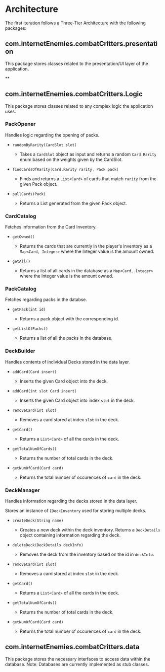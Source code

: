 # Architecture 

The first iteration follows a Three-Tier Architecture with the following packages:

## com.internetEnemies.combatCritters.presentation

This package stores classes related to the presentation/UI layer of the application.

**




## com.internetEnemies.combatCritters.Logic

This package stores classes related to any complex logic the application uses.

### **PackOpener**
Handles logic regarding the opening of packs.
- `randomByRarity(CardSlot slot)`
    * Takes a `CardSlot` object as input and returns a random `Card.Rarity` enum based on the weights given by the CardSlot.

- `findCardsOfRarity(Card.Rarity rarity, Pack pack)`
    * Finds and returns a `List<Card>` of cards that match `rarity` from the given Pack object.

- `pullCards(Pack)`
    * Returns a List<Card> generated from the given Pack object.

### **CardCatalog**
Fetches information from the Card Inventory.
- `getOwned()`
    * Returns the cards that are currently in the player's inventory as a `Map<Card, Integer>` where the Integer value is the amount owned.

- `getAll()`
    * Returns a list of all cards in the database as a `Map<Card, Integer>` where the Integer value is the amount owned.

### **PackCatalog**
Fetches regarding packs in the databse.
- `getPack(int id)`
    * Returns a pack object with the corresponding id.
    
- `getListOfPacks()`
    * Returns a list of all the packs in the database.

### **DeckBuilder**
Handles contents of individual Decks stored in the data layer.  
- `addCard(Card insert)`
    * Inserts the given Card object into the deck.

- `addCard(int slot Card insert)`
    * Inserts the given Card object into index `slot` in the deck.

- `removeCard(int slot)`
    * Removes a card stored at index `slot` in the deck.

- `getCard()`
    * Returns a `List<Card>` of all the cards in the deck.

- `getTotalNumOfCards()`
    * Returns the number of total cards in the deck.

- `getNumOfCard(Card card)`
    * Returns the total number of occurences of `card` in the deck.

### **DeckManager**
Handles information regarding the decks stored in the data layer.

Stores an instance of `IDeckInventory` used for storing multiple decks.

- `createDeck(String name)`
    * Creates a new deck within the deck inventory. Returns a `DeckDetails` object containing information regarding the deck.

- `deleteDeck(DeckDetails deckInfo)`
    * Removes the deck from the inventory based on the id in `deckInfo`.

- `removeCard(int slot)`
    * Removes a card stored at index `slot` in the deck.

- `getCard()`
    * Returns a `List<Card>` of all the cards in the deck.

- `getTotalNumOfCards()`
    * Returns the number of total cards in the deck.

- `getNumOfCard(Card card)`
    * Returns the total number of occurences of `card` in the deck.

## com.internetEnemies.combatCritters.data

This package stores the necessary interfaces to access data within the database. Note: Databases are currently implemented as stub classes.



